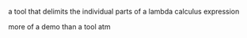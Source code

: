 a tool that delimits the individual parts of a lambda calculus expression

more of a demo than a tool atm
